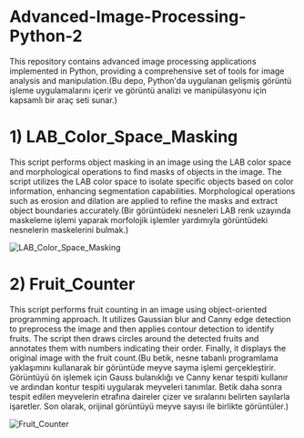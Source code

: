 # Advanced-Image-Processing-Python-2
This repository contains advanced image processing applications implemented in Python, providing a comprehensive set of tools for image analysis and manipulation.(Bu depo, Python'da uygulanan gelişmiş görüntü işleme uygulamalarını içerir ve görüntü analizi ve manipülasyonu için kapsamlı bir araç seti sunar.)

# 1) LAB_Color_Space_Masking
 This script performs object masking in an image using the LAB color space and morphological operations to find masks of objects in the image.
The script utilizes the LAB color space to isolate specific objects based on color information, enhancing segmentation capabilities. Morphological operations such as erosion and dilation are applied to refine the masks and extract object boundaries accurately.(Bir görüntüdeki nesneleri LAB renk uzayında maskeleme işlemi yaparak morfolojik işlemler yardımıyla görüntüdeki nesnelerin maskelerini bulmak.)

![LAB_Color_Space_Masking](https://github.com/enescanerkan/Advanced-Image-Processing-Python-2/assets/154825118/bbf2854a-2ee7-431b-b9ca-63ca10d2a296)


# 2) Fruit_Counter
This script performs fruit counting in an image using object-oriented programming approach. It utilizes Gaussian blur and Canny edge detection to preprocess the image and then applies contour detection to identify fruits. The script then draws circles around the detected fruits and annotates them with numbers indicating their order. Finally, it displays the original image with the fruit count.(Bu betik, nesne tabanlı programlama yaklaşımını kullanarak bir görüntüde meyve sayma işlemi gerçekleştirir. Görüntüyü ön işlemek için Gauss bulanıklığı ve Canny kenar tespiti kullanır ve ardından kontur tespiti uygularak meyveleri tanımlar. Betik daha sonra tespit edilen meyvelerin etrafına daireler çizer ve sıralarını belirten sayılarla işaretler. Son olarak, orijinal görüntüyü meyve sayısı ile birlikte görüntüler.)

![Fruit_Counter](https://github.com/enescanerkan/Advanced-Image-Processing-Python-2/assets/154825118/c203af51-1216-495c-9bde-217f6eb65a15)


